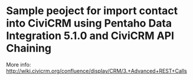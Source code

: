 Sample peoject for import contact into CiviCRM using Pentaho Data Integration 5.1.0 and CiviCRM API Chaining
===================

More info:
http://wiki.civicrm.org/confluence/display/CRM/3.+Advanced+REST+Calls
